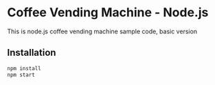 # Coffee Vending Machine - Node.js

This is node.js coffee vending machine sample code, basic version 

## Installation

```bash
npm install
npm start
```

